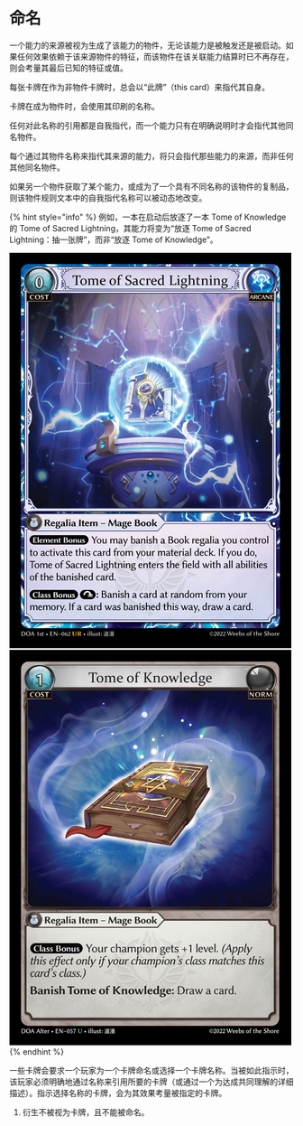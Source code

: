 # 命名

一个能力的来源被视为生成了该能力的物件，无论该能力是被触发还是被启动。如果任何效果依赖于该来源物件的特征，而该物件在该关联能力结算时已不再存在，则会考量其最后已知的特征或值。

每张卡牌在作为非物件卡牌时，总会以“此牌”（this card）来指代其自身。

卡牌在成为物件时，会使用其印刷的名称。

任何对此名称的引用都是自我指代，而一个能力只有在明确说明时才会指代其他同名物件。

每个通过其物件名称来指代其来源的能力，将只会指代那些能力的来源，而非任何其他同名物件。

如果另一个物件获取了某个能力，或成为了一个具有不同名称的该物件的复制品，则该物件规则文本中的自我指代名称可以被动态地改变。

{% hint style="info" %}
例如，一本在启动后放逐了一本 Tome of Knowledge 的 Tome of Sacred Lightning，其能力将变为“放逐 Tome of Sacred Lightning：抽一张牌”，而非“放逐 Tome of Knowledge”。

![](<../../.gitbook/assets/image (1).png>)![](<../../.gitbook/assets/image (2).png>)
{% endhint %}

一些卡牌会要求一个玩家为一个卡牌命名或选择一个卡牌名称。当被如此指示时，该玩家必须明确地通过名称来引用所要的卡牌（或通过一个为达成共同理解的详细描述）。指示选择名称的卡牌，会为其效果考量被指定的卡牌。

1. 衍生不被视为卡牌，且不能被命名。
